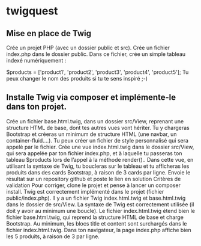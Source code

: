 # twigquest

## Mise en place de Twig

Crée un projet PHP (avec un dossier public et src). Crée un fichier index.php dans le dossier public. Dans ce fichier, crée un simple tableau indexé numériquement :

$products = ['product1', 'product2', 'product3', 'product4', 'product5'];
Tu peux changer le nom des produits si tu te sens inspiré ;-)

## Installe Twig via composer et implémente-le dans ton projet.

Crée un fichier base.html.twig, dans un dossier src/View, reprenant une structure HTML de base, dont tes autres vues vont hériter. Tu y chargeras Bootstrap et créeras un minimum de structure HTML (une navbar, un container-fluid....). Tu peux créer un fichier de style personnalisé qui sera appelé par le fichier.
Crée une vue index.html.twig dans le dossier src/View, qui sera appelée par ton fichier index.php, et à laquelle tu passeras ton tableau $products lors de l’appel à la méthode render()..
Dans cette vue, en utilisant la syntaxe de Twig, tu boucleras sur le tableau et tu afficheras les produits dans des cards Bootstrap, à raison de 3 cards par ligne.
Envoie le résultat sur un repository github et poste le lien en solution
Critères de validation
Pour corriger, clone le projet et pense à lancer un composer install.
Twig est correctement implémenté dans le projet (fichier public/index.php).
Il y a un fichier Twig index.html.twig et base.html.twig dans le dossier de src/View.
La syntaxe de Twig est correctement utilisée (il doit y avoir au minimum une boucle).
Le fichier index.html.twig étend bien le fichier base.html.twig, qui reprend la structure HTML de base et charge Bootstrap.
Au minimum, les blocs title et content sont surchargés dans le fichier index.html.twig.
Dans ton navigateur, la page index.php affiche bien les 5 produits, à raison de 3 par ligne.
